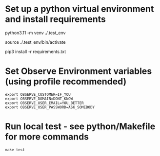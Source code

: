 # Set up a python virtual environment and install requirements
python3.11 -m venv ./.test_env

source ./.test_env/bin/activate

pip3 install -r requirements.txt

# Set Observe Environment variables (using profile recommended)
    export OBSERVE_CUSTOMER=IF_YOU
    export OBSERVE_DOMAIN=DONT_KNOW
    export OBSERVE_USER_EMAIL=YOU_BETTER
    export OBSERVE_USER_PASSWORD=ASK_SOMEBODY

# Run local test - see python/Makefile for more commands
```
make test
```